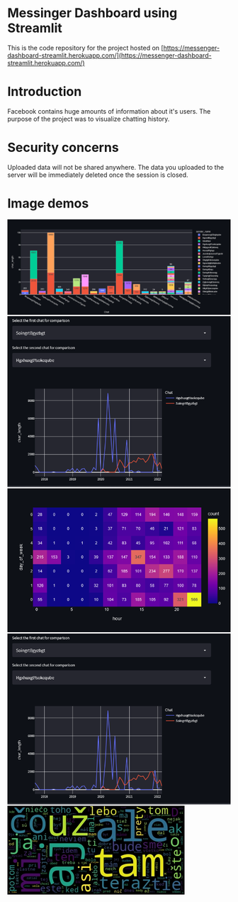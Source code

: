# Messinger Dashboard using Streamlit

This is the code repository for the project hosted on [https://messenger-dashboard-streamlit.herokuapp.com/](https://messenger-dashboard-streamlit.herokuapp.com/)

# Introduction

Facebook contains huge amounts of information about it's users. The purpose of the project was to visualize chatting history.

# Security concerns

Uploaded data will not be shared anywhere. The data you uploaded to the server will be immediately deleted once the session is closed.

# Image demos
![This image](/images/barplot.png)
![This image2](/images/compare_ts_plot.png)
![This image](/images/histogram2d.png)
![This image](/images/compare_ts_plot.png)
![This image](/images/wordcloud.jpeg)